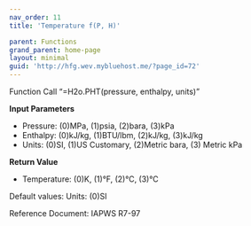 ```yaml
---
nav_order: 11
title: 'Temperature f(P, H)'

parent: Functions
grand_parent: home-page
layout: minimal
guid: 'http://hfg.wev.mybluehost.me/?page_id=72'
---
```


Function Call “=H2o.PHT(pressure, enthalpy, units)”

**Input Parameters**

- Pressure: (0)MPa, (1)psia, (2)bara, (3)kPa
- Enthalpy: (0)kJ/kg, (1)BTU/lbm, (2)kJ/kg, (3)kJ/kg
- Units: (0)SI, (1)US Customary, (2)Metric bara, (3) Metric kPa

**Return Value**

- Temperature: (0)K, (1)°F, (2)°C, (3)°C

Default values: Units: (0)SI

Reference Document: IAPWS R7-97